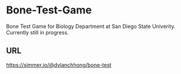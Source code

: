 # Bone-Test-Game
Bone Test Game for Biology Department at San Diego State Univerity. Currently still in progress.

## URL
https://simmer.io/@dylanchhong/bone-test
